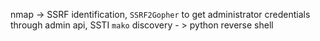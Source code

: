nmap -> SSRF identification, `SSRF2Gopher` to get administrator credentials through admin api, SSTI `mako` discovery - > python reverse shell